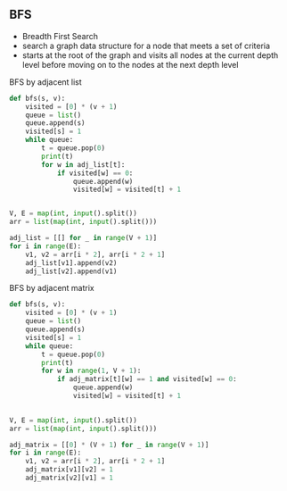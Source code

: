 ## BFS
- Breadth First Search
- search a graph data structure for a node that meets a set of criteria
- starts at the root of the graph and visits all nodes at the current depth level before moving on to the nodes at the next depth level

BFS by adjacent list
```python
def bfs(s, v):
    visited = [0] * (v + 1)
    queue = list()
    queue.append(s)
    visited[s] = 1
    while queue:
        t = queue.pop(0)
        print(t)
        for w in adj_list[t]:
            if visited[w] == 0:
                queue.append(w)
                visited[w] = visited[t] + 1


V, E = map(int, input().split())
arr = list(map(int, input().split()))

adj_list = [[] for _ in range(V + 1)]
for i in range(E):
    v1, v2 = arr[i * 2], arr[i * 2 + 1]
    adj_list[v1].append(v2)
    adj_list[v2].append(v1)
```

BFS by adjacent matrix
```python
def bfs(s, v):
    visited = [0] * (v + 1)
    queue = list()
    queue.append(s)
    visited[s] = 1
    while queue:
        t = queue.pop(0)
        print(t)
        for w in range(1, V + 1):
            if adj_matrix[t][w] == 1 and visited[w] == 0:
                queue.append(w)
                visited[w] = visited[t] + 1
    

V, E = map(int, input().split())
arr = list(map(int, input().split()))

adj_matrix = [[0] * (V + 1) for _ in range(V + 1)]
for i in range(E):
    v1, v2 = arr[i * 2], arr[i * 2 + 1]
    adj_matrix[v1][v2] = 1
    adj_matrix[v2][v1] = 1
```